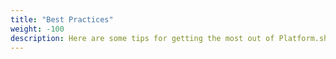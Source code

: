 ```yaml
---
title: "Best Practices"
weight: -100
description: Here are some tips for getting the most out of Platform.sh's many features.
---
```

